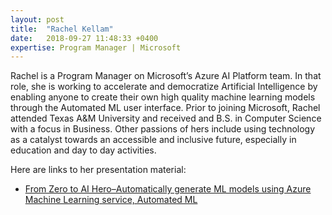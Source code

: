 ```yaml
---
layout: post
title:  "Rachel Kellam"
date:   2018-09-27 11:48:33 +0400
expertise: Program Manager | Microsoft
---
```


Rachel is a Program Manager on Microsoft’s Azure AI Platform team. In that role, she is working to accelerate and democratize Artificial Intelligence by enabling anyone to create their own high quality machine learning models through the Automated ML user interface. Prior to joining Microsoft, Rachel attended Texas A&M University and received and B.S. in Computer Science with a focus in Business. Other passions of hers include using technology as a catalyst towards an accessible and inclusive future, especially in education and day to day activities.

Here are links to her presentation material:

- [From Zero to AI Hero–Automatically generate ML models using Azure Machine Learning service, Automated ML](https://devintxcontent.blob.core.windows.net/showcontent/Speaker%20Presentations%20Fall%202019/AzureAI_AutomatedMachineLearning.pptx)
